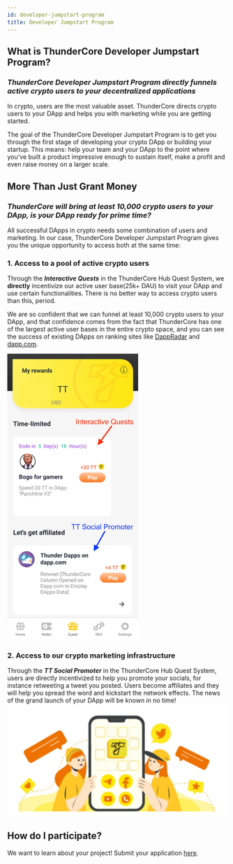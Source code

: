 ```yaml
---
id: developer-jumpstart-program
title: Developer Jumpstart Program
---
```


## What is ThunderCore Developer Jumpstart Program?

### *ThunderCore Developer Jumpstart Program directly funnels active crypto users to your decentralized applications*

In crypto, users are the most valuable asset. ThunderCore directs crypto users to your DApp and helps you with marketing while you are getting started.

The goal of the ThunderCore Developer Jumpstart Program is to get you through the first stage of developing your crypto DApp or building your startup. This means: help your team and your DApp to the point where you’ve built a product impressive enough to sustain itself, make a profit and even raise money on a larger scale.


## More Than Just Grant Money

### *ThunderCore will bring at least 10,000 crypto users to your DApp, is your DApp ready for prime time?*

All successful DApps in crypto needs some combination of users and marketing. In our case, ThunderCore Developer Jumpstart Program gives you the unique opportunity to access both at the same time:

### **1. Access to a pool of active crypto users**

Through the **_Interactive Quests_** in the ThunderCore Hub Quest System, we **directly** incentivize our active user base(25k+ DAU) to visit your DApp and use certain functionalities. There is no better way to access crypto users than this, period.


We are so confident that we can funnel at least 10,000 crypto users to your DApp, and that confidence comes from the fact that ThunderCore has one of the largest active user bases in the entire crypto space, and you can see the success of existing DApps on ranking sites like [DappRadar](https://dappradar.com/rankings/protocol/thundercore) and [dapp.com](https://www.dapp.com/dapps/thundercore).

<img src="assets/img/developer-jumpstart/quest.jpg" alt="drawing" width="300"/>


### **2. Access to our crypto marketing infrastructure**

Through the **_TT Social Promoter_** in the ThunderCore Hub Quest System, users are directly incentivized to help you promote your socials, for instance retweeting a tweet you posted. Users become affiliates and they will help you spread the word and kickstart the network effects. The news of the grand launch of your DApp will be known in no time!
![social](assets/img/developer-jumpstart/ttsocial.jpg)

## How do I participate?

We want to learn about your project! Submit your application [here](https://forms.gle/8vcPhMKLSXGPxnJVA).